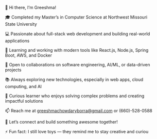 👋 Hi there, I’m Greeshma!

🎓 Completed my Master’s in Computer Science at Northwest Missouri State University

💻 Passionate about full-stack web development and building real-world applications

🚀 Learning and working with modern tools like React.js, Node.js, Spring Boot, AWS, and Docker

🤝 Open to collaborations on software engineering, AI/ML, or data-driven projects

📚 Always exploring new technologies, especially in web apps, cloud computing, and AI

🧠 Curious learner who enjoys solving complex problems and creating impactful solutions

📫 Reach me at greeshmachowdaryborra@gmail.com or (660)-528-0588

💬 Let’s connect and build something awesome together!

⚡ Fun fact: I still love toys — they remind me to stay creative and curiou
